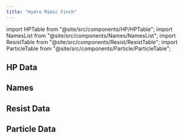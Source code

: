 ```yaml
---
title: "Hydro Mimic Finch"
---
```


import HPTable from "@site/src/components/HP/HPTable";
import NamesList from "@site/src/components/Names/NamesList";
import ResistTable from "@site/src/components/Resist/ResistTable";
import ParticleTable from "@site/src/components/Particle/ParticleTable";

## HP Data

<HPTable item_key="hydromimicfinch" data_src="enemy" />

## Names

<NamesList item_key="hydromimicfinch" data_src="enemy" />

## Resist Data

<ResistTable item_key="hydromimicfinch" data_src="enemy" />

## Particle Data

<ParticleTable item_key="hydromimicfinch" data_src="enemy" />